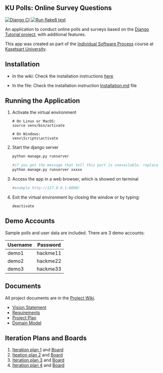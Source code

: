 ## KU Polls: Online Survey Questions

[![Django CI](https://github.com/Napoldej/ku-polls/actions/workflows/django.yml/badge.svg)](https://github.com/Napoldej/ku-polls/actions/workflows/django.yml)
[![Run flake8 test](https://github.com/Napoldej/ku-polls/actions/workflows/Run-flake8.yml/badge.svg)](https://github.com/Napoldej/ku-polls/actions/workflows/Run-flake8.yml)

An application to conduct online polls and surveys based
on the [Django Tutorial project](https://docs.djangoproject.com/en/5.1/intro/tutorial01/), with
additional features.

This app was created as part of the [Individual Software Process](
https://cpske.github.io/ISP) course at [Kasetsart University](https://www.ku.ac.th).

## Installation

- In the wiki:
Check the installation instructions [here](../../wiki/Installation-and-Configuration)

- In the file:
Check the installation instruction  <a href="Installation.md">Installation.md</a> file 

## Running the Application

1. Activate the virtual environment
   ```
   # On Linux or MacOS:
   source venv/bin/activate
   
   # On Windows:
   venv\Scripts\activate
   ```
   
2. Start the django server
    ```python
    python manage.py runserver

    #if you get the message that tell this port is unavailable. replace any number to xxxxx
    python manage.py runserver xxxxx
    ```

3. Access the app in a web browser, which is showed on terminal
    ```python
    #example http://127.0.0.1:8000/
    ```

4. Exit the virtual environment by closing the window or by typing:
   ```
   deactivate
   ```

## Demo Accounts

Sample polls and user data are included. There are 3 demo accounts:

| Username | Password |
|:---------|:---------:|
|  demo1   | hackme11 |
|  demo2   | hackme22 |
|  demo3   | hackme33 |


## Documents
All project documents are in the [Project Wiki](../../wiki).

- [Vision Statement](../../wiki/Vision-and-Scope)
- [Requirements](../../wiki/Requirements)
- [Project Plan](../../wiki/Project-plan)
- [Domain Model](../../wiki/Domain-Model)

## Iteration Plans and Boards
1. [Iteration plan 1](../../wiki/iteration-1-plan) and [Board](https://github.com/users/Napoldej/projects/4)
2. [Iteation plan 2](../../wiki/iteration-2-plan) and [Board](https://github.com/users/Napoldej/projects/4/views/2)
3. [Iteration plan 3](../../wiki/iteration-3-plan) and [Board](https://github.com/users/Napoldej/projects/4/views/3)
4. [Iteration plan 4](../../wiki/iteration-4-plan) and [Board](https://github.com/users/Napoldej/projects/4/views/4)
